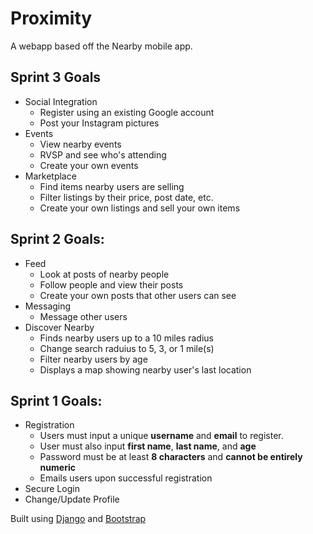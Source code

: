 # Proximity
A webapp based off the Nearby mobile app.

## Sprint 3 Goals
 + Social Integration
   + Register using an existing Google account
   + Post your Instagram pictures
 + Events
   + View nearby events
   + RVSP and see who's attending
   + Create your own events
 + Marketplace
   + Find items nearby users are selling
   + Filter listings by their price, post date, etc.
   + Create your own listings and sell your own items

## Sprint 2 Goals:
 + Feed
   + Look at posts of nearby people
   + Follow people and view their posts
   + Create your own posts that other users can see
 + Messaging
   + Message other users
 + Discover Nearby
   + Finds nearby users up to a 10 miles radius
   + Change search raduius to 5, 3, or 1 mile(s)
   + Filter nearby users by age
   + Displays a map showing nearby user's last location

## Sprint 1 Goals:
 + Registration
   + Users must input a unique **username** and **email** to register.
   + User must also input **first name**, **last name**, and **age**
   + Password must be at least **8 characters** and **cannot be entirely numeric**
   + Emails users upon successful registration
 + Secure Login
 + Change/Update Profile

 Built using [Django](https://www.djangoproject.com/) and [Bootstrap](https://getbootstrap.com/)

<!--
## Visual Studio Virtual Environment Setup
 1. Open the project in Visual Studio by clicking on the `.sln` file.
 2. In the **Solution Explorer Window**, right click on **Python Environments**.
 3. Select **Add Virtual Environment**. Make sure the location is `env/`.
 4. Click **Create** and wait for the packages to install.
 5. Make sure to activate your environement by right clicking on `env` and selecting **Activate Environment**.

A virtual environment should be generated according to the `requirements.txt` file. Make sure to update the `requirements.txt` by right clicking on env and selecting **Generate requirements.txt**.

For those not using Visual Studio use the command `pip install -r requirements.txt` to set up your virtual environment and `pip freeze > requirements.txt` to generate the requirements file.
--->
